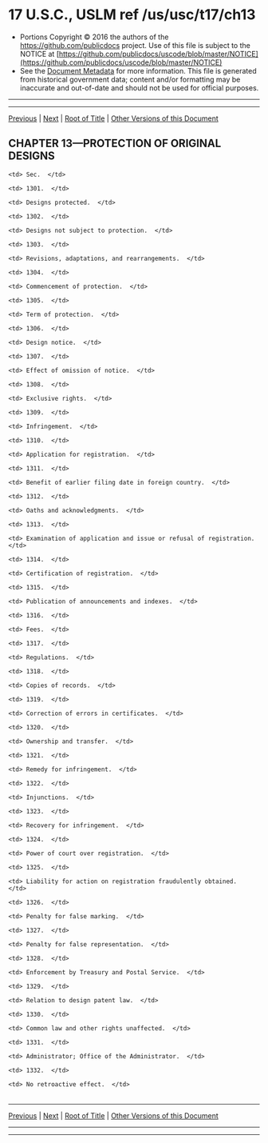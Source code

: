 ---
---

# 17 U.S.C., USLM ref /us/usc/t17/ch13

* Portions Copyright © 2016 the authors of the https://github.com/publicdocs project.
  Use of this file is subject to the NOTICE at [https://github.com/publicdocs/uscode/blob/master/NOTICE](https://github.com/publicdocs/uscode/blob/master/NOTICE)
* See the [Document Metadata](././../../../..//README.md) for more information.
  This file is generated from historical government data; content and/or formatting may be inaccurate and out-of-date and should not be used for official purposes.

----------
----------

[Previous](./../../../..//us/usc/t17/ch12/m__us_usc_t17_s1205.md) | [Next](./../../../..//us/usc/t17/ch13/m__us_usc_t17_s1301.md) | [Root of Title](./../../../../) | [Other Versions of this Document](https://publicdocs.github.io/go/links?ns=uslm&ref=%2Fus%2Fusc%2Ft17%2Fch13)

## CHAPTER 13—PROTECTION OF ORIGINAL DESIGNS

<table>

  <tr>

    <td> Sec.  </td>

  </tr>

  <tr>

    <td> 1301.  </td>

    <td> Designs protected.  </td>

  </tr>

  <tr>

    <td> 1302.  </td>

    <td> Designs not subject to protection.  </td>

  </tr>

  <tr>

    <td> 1303.  </td>

    <td> Revisions, adaptations, and rearrangements.  </td>

  </tr>

  <tr>

    <td> 1304.  </td>

    <td> Commencement of protection.  </td>

  </tr>

  <tr>

    <td> 1305.  </td>

    <td> Term of protection.  </td>

  </tr>

  <tr>

    <td> 1306.  </td>

    <td> Design notice.  </td>

  </tr>

  <tr>

    <td> 1307.  </td>

    <td> Effect of omission of notice.  </td>

  </tr>

  <tr>

    <td> 1308.  </td>

    <td> Exclusive rights.  </td>

  </tr>

  <tr>

    <td> 1309.  </td>

    <td> Infringement.  </td>

  </tr>

  <tr>

    <td> 1310.  </td>

    <td> Application for registration.  </td>

  </tr>

  <tr>

    <td> 1311.  </td>

    <td> Benefit of earlier filing date in foreign country.  </td>

  </tr>

  <tr>

    <td> 1312.  </td>

    <td> Oaths and acknowledgments.  </td>

  </tr>

  <tr>

    <td> 1313.  </td>

    <td> Examination of application and issue or refusal of registration.  </td>

  </tr>

  <tr>

    <td> 1314.  </td>

    <td> Certification of registration.  </td>

  </tr>

  <tr>

    <td> 1315.  </td>

    <td> Publication of announcements and indexes.  </td>

  </tr>

  <tr>

    <td> 1316.  </td>

    <td> Fees.  </td>

  </tr>

  <tr>

    <td> 1317.  </td>

    <td> Regulations.  </td>

  </tr>

  <tr>

    <td> 1318.  </td>

    <td> Copies of records.  </td>

  </tr>

  <tr>

    <td> 1319.  </td>

    <td> Correction of errors in certificates.  </td>

  </tr>

  <tr>

    <td> 1320.  </td>

    <td> Ownership and transfer.  </td>

  </tr>

  <tr>

    <td> 1321.  </td>

    <td> Remedy for infringement.  </td>

  </tr>

  <tr>

    <td> 1322.  </td>

    <td> Injunctions.  </td>

  </tr>

  <tr>

    <td> 1323.  </td>

    <td> Recovery for infringement.  </td>

  </tr>

  <tr>

    <td> 1324.  </td>

    <td> Power of court over registration.  </td>

  </tr>

  <tr>

    <td> 1325.  </td>

    <td> Liability for action on registration fraudulently obtained.  </td>

  </tr>

  <tr>

    <td> 1326.  </td>

    <td> Penalty for false marking.  </td>

  </tr>

  <tr>

    <td> 1327.  </td>

    <td> Penalty for false representation.  </td>

  </tr>

  <tr>

    <td> 1328.  </td>

    <td> Enforcement by Treasury and Postal Service.  </td>

  </tr>

  <tr>

    <td> 1329.  </td>

    <td> Relation to design patent law.  </td>

  </tr>

  <tr>

    <td> 1330.  </td>

    <td> Common law and other rights unaffected.  </td>

  </tr>

  <tr>

    <td> 1331.  </td>

    <td> Administrator; Office of the Administrator.  </td>

  </tr>

  <tr>

    <td> 1332.  </td>

    <td> No retroactive effect.  </td>

  </tr>

</table>

----------

[Previous](./../../../..//us/usc/t17/ch12/m__us_usc_t17_s1205.md) | [Next](./../../../..//us/usc/t17/ch13/m__us_usc_t17_s1301.md) | [Root of Title](./../../../../) | [Other Versions of this Document](https://publicdocs.github.io/go/links?ns=uslm&ref=%2Fus%2Fusc%2Ft17%2Fch13)

----------
----------



